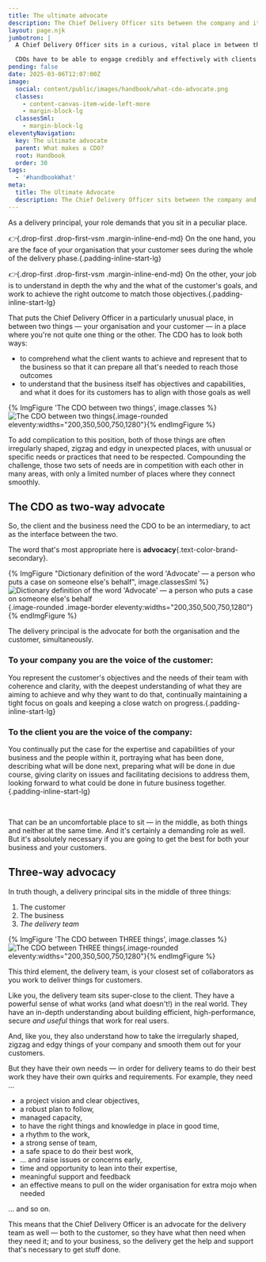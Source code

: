 ```yaml
---
title: The ultimate advocate
description: The Chief Delivery Officer sits between the company and its clients, advocating for both
layout: page.njk
jumbotron: |
  A Chief Delivery Officer sits in a curious, vital place in between the team, the organisation, and its customers, advocating for the needs of each simultaneously. It's a challenging and creative tension.

  CDOs have to be able to engage credibly and effectively with clients at all levels. They need to represent the delivery team, supporting them to do their best work. And they also need to see progress towards the goals of the business. It's a strange, important position to occupy.{.smaller}
pending: false
date: 2025-03-06T12:07:00Z
image:
  social: content/public/images/handbook/what-cdo-advocate.png
  classes:
    - content-canvas-item-wide-left-more
    - margin-block-lg
  classesSml:
    - margin-block-lg
eleventyNavigation:
  key: The ultimate advocate
  parent: What makes a CDO?
  root: Handbook
  order: 30
tags:
  - '#handbookWhat'
meta:
  title: The Ultimate Advocate
  description: The Chief Delivery Officer sits between the company and its clients, advocating for both
---
```


As a delivery principal, your role demands that you sit in a peculiar place.

*👉*{.drop-first .drop-first-vsm .margin-inline-end-md} On the one hand, you are the face of your organisation that your customer sees during the whole of the delivery phase.{.padding-inline-start-lg}

*👉*{.drop-first .drop-first-vsm .margin-inline-end-md} On the other, your job is to understand in depth the why and the what of the customer's goals, and work to achieve the right outcome to match those objectives.{.padding-inline-start-lg}

That puts the Chief Delivery Officer in a particularly unusual place, in between two things — your organisation and your customer — in a place where you're not quite one thing or the other. The CDO has to look both ways:

- to comprehend what the client wants to achieve and represent that to the business so that it can prepare all that's needed to reach those outcomes
- to understand that the business itself has objectives and capabilities, and what it does for its customers has to align with those goals as well

{% ImgFigure 'The CDO between two things', image.classes %}![The CDO between two things](/public/images/handbook/what-cdo-advocate.png){.image-rounded eleventy:widths="200,350,500,750,1280"}{% endImgFigure %}

To add complication to this position, both of those things are often irregularly shaped, zigzag and edgy in unexpected places, with unusual or specific needs or practices that need to be respected. Compounding the challenge, those two sets of needs are in competition with each other in many areas, with only a limited number of places where they connect smoothly.

## The CDO as two-way advocate

So, the client and the business need the CDO to be an intermediary, to act as the interface between the two.

The word that's most appropriate here is **advocacy**{.text-color-brand-secondary}.

{% ImgFigure "Dictionary definition of the word 'Advocate' — a person who puts a case on someone else's behalf", image.classesSml %}![Dictionary definition of the word 'Advocate' — a person who puts a case on someone else's behalf](/public/images/handbook/what-cdo-advocate-defn.jpg){.image-rounded .image-border eleventy:widths="200,350,500,750,1280"}{% endImgFigure %}

The delivery principal is the advocate for both the organisation and the customer, simultaneously.

### To your company you are the voice of the customer:

You represent the customer's objectives and the needs of their team with coherence and clarity, with the deepest understanding of what they are aiming to achieve and why they want to do that, continually maintaining a tight focus on goals and keeping a close watch on progress.{.padding-inline-start-lg}

### To the client you are the voice of the company:

You continually put the case for the expertise and capabilities of your business and the people within it, portraying what has been done, describing what will be done next, preparing what will be done in due course, giving clarity on issues and facilitating decisions to address them, looking forward to what could be done in future business together.{.padding-inline-start-lg}

&nbsp;

That can be an uncomfortable place to sit — in the middle, as both things and neither at the same time. And it's certainly a demanding role as well. But it's absolutely necessary if you are going to get the best for both your business and your customers.

## Three-way advocacy

In truth though, a delivery principal sits in the middle of three things:

1. The customer
2. The business
3. *The delivery team*

{% ImgFigure 'The CDO between THREE things', image.classes %}![The CDO between THREE things](/public/images/handbook/what-cdo-advocate-delivery-team.png){.image-rounded eleventy:widths="200,350,500,750,1280"}{% endImgFigure %}

This third element, the delivery team, is your closest set of collaborators as you work to deliver things for customers.

Like you, the delivery team sits super-close to the client. They have a powerful sense of what works (and what doesn't!) in the real world. They have an in-depth understanding about building efficient, high-performance, secure *and useful* things that work for real users.

And, like you, they also understand how to take the irregularly shaped, zigzag and edgy things of your company and smooth them out for your customers.

But they have their own needs — in order for delivery teams to do their best work they have their own quirks and requirements. For example, they need …

- a project vision and clear objectives,
- a robust plan to follow,
- managed capacity,
- to have the right things and knowledge in place in good time,
- a rhythm to the work,
- a strong sense of team,
- a safe space to do their best work,
- … and raise issues or concerns early,
- time and opportunity to lean into their expertise,
- meaningful support and feedback
- an effective means to pull on the wider organisation for extra mojo when needed

… and so on.

This means that the Chief Delivery Officer is an advocate for the delivery team as well — both to the customer, so they have what then need when they need it; and to your business, so the delivery get the help and support that's necessary to get stuff done.
